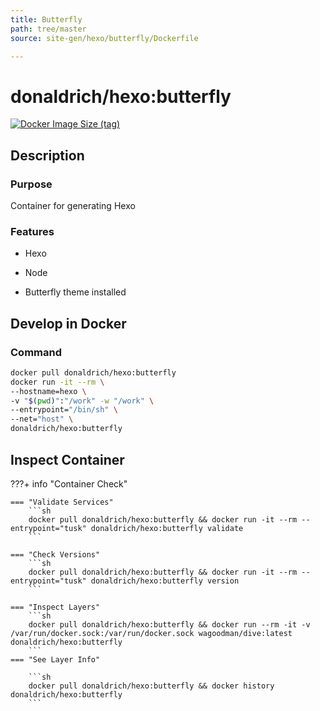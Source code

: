 ```yaml
---
title: Butterfly
path: tree/master
source: site-gen/hexo/butterfly/Dockerfile

---
```


# donaldrich/hexo:butterfly

[![Docker Image Size (tag)](https://img.shields.io/docker/image-size/donaldrich/hexo/butterfly?color=blue&label=size&logo=docker&style=flat-square)](https://hub.docker.com/r/donaldrich/hexo/butterfly)

## Description

### Purpose

Container for generating Hexo

### Features

* Hexo

* Node

* Butterfly theme installed

## Develop in Docker

### Command

```sh
docker pull donaldrich/hexo:butterfly
docker run -it --rm \
--hostname=hexo \
-v "$(pwd)":"/work" -w "/work" \
--entrypoint="/bin/sh" \
--net="host" \
donaldrich/hexo:butterfly
```

## Inspect Container

???+ info "Container Check"

    === "Validate Services"
        ```sh
        docker pull donaldrich/hexo:butterfly && docker run -it --rm --entrypoint="tusk" donaldrich/hexo:butterfly validate
        ```

    === "Check Versions"
        ```sh
        docker pull donaldrich/hexo:butterfly && docker run -it --rm --entrypoint="tusk" donaldrich/hexo:butterfly version
        ```

    === "Inspect Layers"
        ```sh
        docker pull donaldrich/hexo:butterfly && docker run --rm -it -v /var/run/docker.sock:/var/run/docker.sock wagoodman/dive:latest donaldrich/hexo:butterfly
        ```
    === "See Layer Info"

        ```sh
        docker pull donaldrich/hexo:butterfly && docker history donaldrich/hexo:butterfly
        ```
